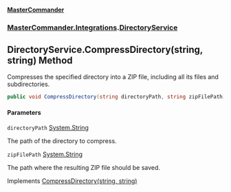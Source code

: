 #### [MasterCommander](MasterCommander.md 'MasterCommander')
### [MasterCommander.Integrations](MasterCommander.md#MasterCommander.Integrations 'MasterCommander.Integrations').[DirectoryService](DirectoryService.md 'MasterCommander.Integrations.DirectoryService')

## DirectoryService.CompressDirectory(string, string) Method

Compresses the specified directory into a ZIP file, including all its files and subdirectories.

```csharp
public void CompressDirectory(string directoryPath, string zipFilePath);
```
#### Parameters

<a name='MasterCommander.Integrations.DirectoryService.CompressDirectory(string,string).directoryPath'></a>

`directoryPath` [System.String](https://docs.microsoft.com/en-us/dotnet/api/System.String 'System.String')

The path of the directory to compress.

<a name='MasterCommander.Integrations.DirectoryService.CompressDirectory(string,string).zipFilePath'></a>

`zipFilePath` [System.String](https://docs.microsoft.com/en-us/dotnet/api/System.String 'System.String')

The path where the resulting ZIP file should be saved.

Implements [CompressDirectory(string, string)](IDirectoryService.CompressDirectory(string,string).md 'MasterCommander.Core.Services.IDirectoryService.CompressDirectory(string, string)')